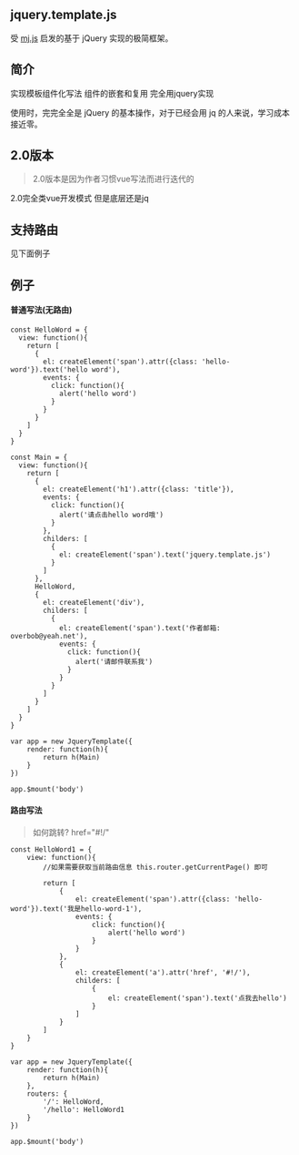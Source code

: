 ## jquery.template.js

受 [mj.js](https://github.com/ahui2016/mj.js) 启发的基于 jQuery 实现的极简框架。

## 简介

实现模板组件化写法 组件的嵌套和复用 完全用jquery实现

使用时，完完全全是 jQuery 的基本操作，对于已经会用 jq 的人来说，学习成本接近零。

## 2.0版本
> 2.0版本是因为作者习惯vue写法而进行迭代的

2.0完全类vue开发模式 但是底层还是jq

## 支持路由

见下面例子

## 例子

#### 普通写法(无路由)

```
const HelloWord = {
  view: function(){
	return [
	  {
		el: createElement('span').attr({class: 'hello-word'}).text('hello word'),
		events: {
		  click: function(){
			alert('hello word')
		  }
		}
	  }
	]
  }
}

const Main = {
  view: function(){
	return [
	  {
		el: createElement('h1').attr({class: 'title'}),
		events: {
		  click: function(){
			alert('请点击hello word哦')
		  }
		},
		childers: [
		  {
			el: createElement('span').text('jquery.template.js')
		  }
		]
	  },
	  HelloWord,
	  {
		el: createElement('div'),
		childers: [
		  {
			el: createElement('span').text('作者邮箱: overbob@yeah.net'),
			events: {
			  click: function(){
				alert('请邮件联系我')
			  }
			}
		  }
		]
	  }
	]
  }
}

var app = new JqueryTemplate({
	render: function(h){
		return h(Main)
	}
})

app.$mount('body')

```

#### 路由写法
> 如何跳转? href="#!/"

```
const HelloWord1 = {
	view: function(){
		//如果需要获取当前路由信息 this.router.getCurrentPage() 即可
		
		return [
			{
				el: createElement('span').attr({class: 'hello-word'}).text('我是hello-word-1'),
				events: {
					click: function(){
						alert('hello word')
					}
				}
			},
			{
				el: createElement('a').attr('href', '#!/'),
				childers: [
					{
						el: createElement('span').text('点我去hello')
					}
				]
			}
		]
	}
}

var app = new JqueryTemplate({
	render: function(h){
		return h(Main)
	},
	routers: {
		'/': HelloWord,
		'/hello': HelloWord1
	}
})

app.$mount('body')

```
